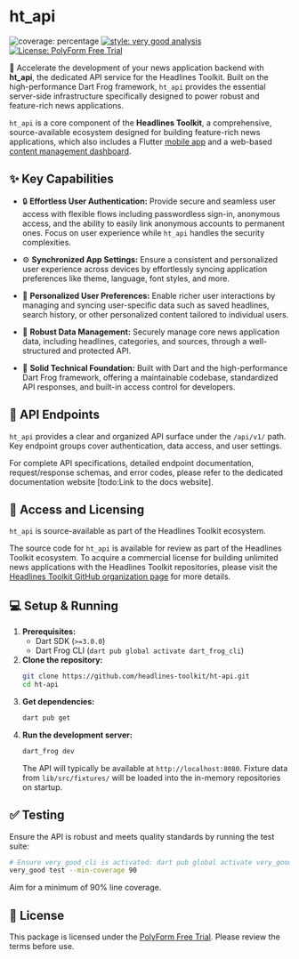 # ht_api

![coverage: percentage](https://img.shields.io/badge/coverage-XX-green)
[![style: very good analysis](https://img.shields.io/badge/style-very_good_analysis-B22C89.svg)](https://pub.dev/packages/very_good_analysis)
[![License: PolyForm Free Trial](https://img.shields.io/badge/License-PolyForm%20Free%20Trial-blue)](https://polyformproject.org/licenses/free-trial/1.0.0)

🚀 Accelerate the development of your news application backend with **ht_api**, the
dedicated API service for the Headlines Toolkit. Built on the high-performance
Dart Frog framework, `ht_api` provides the essential server-side infrastructure
specifically designed to power robust and feature-rich news applications.

`ht_api` is a core component of the **Headlines Toolkit**, a comprehensive,
source-available ecosystem designed for building feature-rich news
applications, which also includes a Flutter [mobile app](https://github.com/headlines-toolkit/ht-main) and a web-based [content
management dashboard](https://github.com/headlines-toolkit/ht-dashboard).

## ✨ Key Capabilities

*   🔒 **Effortless User Authentication:** Provide secure and seamless user access
    with flexible flows including passwordless sign-in, anonymous access, and
    the ability to easily link anonymous accounts to permanent ones. Focus on
    user experience while `ht_api` handles the security complexities.

*   ⚙️ **Synchronized App Settings:** Ensure a consistent and personalized user
    experience across devices by effortlessly syncing application preferences
    like theme, language, font styles, and more.

*   👤 **Personalized User Preferences:** Enable richer user interactions by
    managing and syncing user-specific data such as saved headlines, search
    history, or other personalized content tailored to individual users.

*   💾 **Robust Data Management:** Securely manage core news application data,
    including headlines, categories, and sources, through a well-structured
    and protected API.

*   🔧 **Solid Technical Foundation:** Built with Dart and the high-performance
    Dart Frog framework, offering a maintainable codebase, standardized API
    responses, and built-in access control for developers.

## 🔌 API Endpoints

`ht_api` provides a clear and organized API surface under the `/api/v1/` path.
Key endpoint groups cover authentication, data access, and user settings.

For complete API specifications, detailed endpoint documentation,
request/response schemas, and error codes, please refer to the dedicated
documentation website [todo:Link to the docs website].

## 🔑 Access and Licensing

`ht_api` is source-available as part of the Headlines Toolkit ecosystem.

The source code for `ht_api` is available for review as part of the Headlines
Toolkit ecosystem. To acquire a commercial license for building unlimited news
applications with the Headlines Toolkit repositories, please visit the
[Headlines Toolkit GitHub organization page](https://github.com/headlines-toolkit)
for more details.

## 💻 Setup & Running

1.  **Prerequisites:**
    *   Dart SDK (`>=3.0.0`)
    *   Dart Frog CLI (`dart pub global activate dart_frog_cli`)
2.  **Clone the repository:**
    ```bash
    git clone https://github.com/headlines-toolkit/ht-api.git
    cd ht-api
    ```
3.  **Get dependencies:**
    ```bash
    dart pub get
    ```
4.  **Run the development server:**
    ```bash
    dart_frog dev
    ```
    The API will typically be available at `http://localhost:8080`. Fixture data
    from `lib/src/fixtures/` will be loaded into the in-memory repositories on
    startup.

## ✅ Testing

Ensure the API is robust and meets quality standards by running the test suite:

```bash
# Ensure very_good_cli is activated: dart pub global activate very_good_cli
very_good test --min-coverage 90
```

Aim for a minimum of 90% line coverage.

## 📄 License

This package is licensed under the [PolyForm Free Trial](LICENSE). Please review the terms before use.
